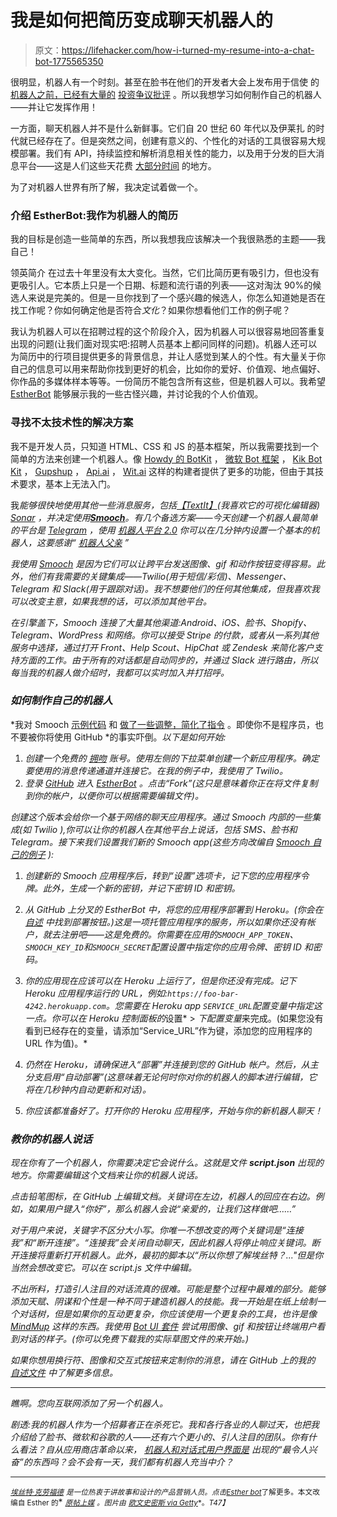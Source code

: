 # 我是如何把简历变成聊天机器人的

> 原文：<https://lifehacker.com/how-i-turned-my-resume-into-a-chat-bot-1775565350>

很明显，机器人有一个时刻。甚至在脸书在他们的开发者大会上发布用于信使 的 [机器人之前，已经有大量的](https://developers.facebook.com/blog/post/2016/04/12/bots-for-messenger/) [投资](https://betaworks.com/botcamp/)[争议](http://fortune.com/2016/03/24/chat-bot-racism/)[批评](http://gizmodo.com/facebook-messenger-chatbots-are-more-frustrating-than-h-1770732045#_ga=1.189639083.1224299049.1454957731) 。所以我想学习如何制作自己的机器人——并让它发挥作用！



一方面，聊天机器人并不是什么新鲜事。它们自 20 世纪 60 年代以及伊莱扎 的时代就已经存在了。但是突然之间，创建有意义的、个性化的对话的工具很容易大规模部署。我们有 API，持续监控和解析消息相关性的能力，以及用于分发的巨大消息平台——这是人们这些天花费 [大部分时间](http://www.businessinsider.com/the-messaging-app-report-2015-11?IR=T) 的地方。

为了对机器人世界有所了解，我决定试着做一个。

### 介绍 EstherBot:我作为机器人的简历

我的目标是创造一些简单的东西，所以我想我应该解决一个我很熟悉的主题——我自己！

领英简介 在过去十年里没有太大变化。当然，它们比简历更有吸引力，但也没有更吸引人。它本质上只是一个日期、标题和流行语的列表——这对淘汰 90%的候选人来说是完美的。但是一旦你找到了一个感兴趣的候选人，你怎么知道她是否在找工作呢？你如何确定他是否符合*文化*？如果你想看他们工作的例子呢？

我认为机器人可以在招聘过程的这个阶段介入，因为机器人可以很容易地回答重复出现的问题(让我们面对现实吧:招聘人员基本上都问同样的问题)。机器人还可以为简历中的行项目提供更多的背景信息，并让人感觉到某人的个性。有大量关于你自己的信息可以用来帮助你找到更好的机会，比如你的爱好、价值观、地点偏好、你作品的多媒体样本等等。一份简历不能包含所有这些，但是机器人可以。我希望 [EstherBot](http://estherbot.com/) 能够展示我的一些古怪兴趣，并讨论我的个人价值观。

### **寻找不太技术性的解决方案**

我不是开发人员，只知道 HTML、CSS 和 JS 的基本框架，所以我需要找到一个简单的方法来创建一个机器人。像 [Howdy 的 BotKit](http://howdy.ai/botkit/) ， [微软 Bot 框架](https://dev.botframework.com/) ， [Kik Bot Kit](https://dev.kik.com/#/home) ， [Gupshup](https://www.gupshup.io/developer/home) ， [Api.ai](https://api.ai/) ， [Wit.ai](https://wit.ai/) 这样的构建者提供了更多的功能，但由于其技术要求，基本上无法入门。

我*能够很快地使用其他一些消息服务，包括[【TextIt】](https://textit.in/)(我喜欢它的可视化编辑器) [Sonar](https://www.sendsonar.com/) ，并决定使用[**Smooch**](https://smooch.io/)。有几个备选方案——今天创建一个机器人最简单的平台是 [Telegram](https://telegram.org/) ，使用 [机器人平台 2.0](https://core.telegram.org/bots/2-0-intro) 你可以在几分钟内设置一个基本的机器人，这要感谢“ [机器人父亲](https://telegram.me/BotFather) ”*

*我使用 [Smooch](http://smooch.io) 是因为它们可以让跨平台发送图像、gif 和动作按钮变得容易。此外，他们有我需要的关键集成——Twilio(用于短信/彩信)、Messenger、Telegram 和 Slack(用于跟踪对话)。我不想要他们的任何其他集成，但我喜欢我可以改变主意，如果我想的话，可以添加其他平台。*

*在引擎盖下，Smooch 连接了大量其他渠道:Android、iOS、脸书、Shopify、Telegram、WordPress 和网络。你可以接受 Stripe 的付款，或者从一系列其他服务中选择，通过打开 Front、Help Scout、HipChat 或 Zendesk 来简化客户支持方面的工作。由于所有的对话都是自动同步的，并通过 Slack 进行路由，所以每当我的机器人做介绍时，我都可以实时加入并打招呼。*

### *如何制作自己的机器人*

*我对 Smooch [示例代码](https://github.com/smooch/smooch-bot-example) 和 [做了一些调整，简化了指令](https://github.com/esthercrawford/EstherBot/blob/master/README.md) 。即使你不是程序员，也不要被你将使用 GitHub *的事实吓倒。*以下是如何开始:*

1.  *创建一个免费的 [拥吻](http://smooch.io) 账号。使用左侧的下拉菜单创建一个新应用程序。确定要使用的消息传递通道并连接它。在我的例子中，我使用了 Twilio。*
2.  *登录 [GitHub](https://github.com) 进入 [EstherBot](https://github.com/esthercrawford/EstherBot) 。点击“Fork”(这只是意味着你正在将文件复制到你的帐户，以便你可以根据需要编辑文件)。*

*创建这个版本会给你一个基于网络的聊天应用程序。通过 Smooch 内部的一些集成(如 Twilio ),你可以让你的机器人在其他平台上说话，包括 SMS、脸书和 Telegram。接下来我们设置我们新的 Smooch app(这些方向改编自 [Smooch 自己的例子](https://github.com/smooch/smooch-bot-example) ):*

1.  *创建新的 Smooch 应用程序后，转到“设置”选项卡，记下您的应用程序令牌。此外，生成一个新的密钥，并记下密钥 ID 和密钥。*

1.  *从 GitHub 上分叉的 EstherBot 中，将您的应用程序部署到 Heroku。(你会在 [自述](https://github.com/esthercrawford/EstherBot/blob/master/README.md) 中找到部署按钮。)这是一项托管应用程序的服务，所以如果你还没有帐户，就去注册吧——这是免费的。你需要在应用的`SMOOCH_APP_TOKEN`、`SMOOCH_KEY_ID`和`SMOOCH_SECRET`配置设置中指定你的应用令牌、密钥 ID 和密码。*
2.  *你的应用现在应该可以在 Heroku 上运行了，但是你还没有完成。记下 Heroku 应用程序运行的 URL，例如:`https://foo-bar-4242.herokuapp.com`。您需要在 Heroku app `SERVICE_URL`配置变量中指定这一点。你可以在 Heroku 控制面板的*设置* > *下配置变量*来完成。(如果您没有看到已经存在的变量，请添加“Service_URL”作为键，添加您的应用程序的 URL 作为值)。*
3.  *仍然在 Heroku，请确保进入“部署”并连接到您的 GitHub 帐户。然后，从主分支启用“自动部署”(这意味着无论何时你对你的机器人的脚本进行编辑，它将在几秒钟内自动更新和对话)。*
4.  *你应该都准备好了。打开你的 Heroku 应用程序，开始与你的新机器人聊天！*

### *教你的机器人说话*

*现在你有了一个机器人，你需要决定它会说什么。这就是文件 **script.json** 出现的地方。你需要编辑这个文档来让你的机器人说话。*

*点击铅笔图标，在 GitHub 上编辑文档。关键词在左边，机器人的回应在右边。例如，如果用户键入“你好”，那么机器人会说“亲爱的，让我们这样做吧……”*

*对于用户来说，关键字不区分大小写。你唯一不想改变的两个关键词是“连接我”和“断开连接”。“连接我”会关闭自动聊天，因此机器人将停止响应关键词。断开连接将重新打开机器人。此外，最初的脚本以“所以你想了解埃丝特？..."但是你当然会想改变它。可以在 script.js 文件中编辑。*

*不出所料，打造引人注目的对话流真的很难。可能是整个过程中最难的部分。能够添加天赋、阴谋和个性是一种不同于建造机器人的技能。我一开始是在纸上绘制一个对话树，但是如果你的互动更复杂，你应该使用一个更复杂的工具，也许是像 [MindMup](https://www.mindmup.com/) 这样的东西。我使用 [Bot UI 套件](https://bots.mockuuups.com/) 尝试用图像、gif 和按钮让终端用户看到对话的样子。(你可以免费下载我的实际草图文件的来开始。)*

*如果你想用换行符、图像和交互式按钮来定制你的消息，请在 GitHub 上的我的 [自述文件](https://github.com/esthercrawford/EstherBot/blob/master/README.md) 中了解更多信息。*

* * *

*瞧啊。您向互联网添加了另一个机器人。* 

*剧透:我的机器人作为一个招募者正在杀死它。我和各行各业的人聊过天，也把我介绍给了脸书、微软和谷歌的人——还有六个更小的、引人注目的团队。你有什么看法？自从应用商店革命以来， [机器人和对话式用户界面是](http://www.businessinsider.com/evernote-founder-phil-libin-creating-incubator-for-bots-2016-3) 出现的“最令人兴奋”的东西吗？会不会有一天，我们都有机器人充当中介？* 

* * *

*[*<small>埃丝特·克劳福德</small>*](https://twitter.com/EstherCrawford) *<small>是一位热衷于讲故事和设计的产品营销人员。点击</small>*[*<small>Esther bot</small>*](http://www.estherbot.com/)*<small>了解更多。本文改编自 Esther 的</small>* [*<small>原帖上媒</small>*](https://medium.com/life-learning/how-i-turned-my-resume-into-a-bot-and-how-you-can-too-f03847352baa) *<small>。图片由</small>* [<small>*欧文史密斯 via Getty*</small>](http://www.gettyimages.com/license/512138811)<small>*。*T47】</small>*